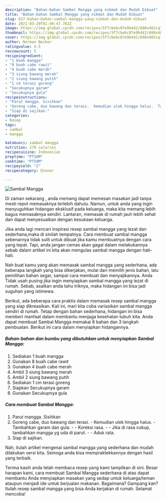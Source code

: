 ```yaml
---
description: "Bahan-bahan Sambal Mangga yang nikmat dan Mudah Dibuat"
title: "Bahan-bahan Sambal Mangga yang nikmat dan Mudah Dibuat"
slug: 627-bahan-bahan-sambal-mangga-yang-nikmat-dan-mudah-dibuat
date: 2021-03-29T01:49:47.762Z
image: https://img-global.cpcdn.com/recipes/5f7cbebc87e9b442/680x482cq70/sambal-mangga-foto-resep-utama.jpg
thumbnail: https://img-global.cpcdn.com/recipes/5f7cbebc87e9b442/680x482cq70/sambal-mangga-foto-resep-utama.jpg
cover: https://img-global.cpcdn.com/recipes/5f7cbebc87e9b442/680x482cq70/sambal-mangga-foto-resep-utama.jpg
author: Norman Becker
ratingvalue: 4.5
reviewcount: 5
recipeingredient:
- "1 buah mangga"
- "8 buah cabe rawit"
- "4 buah cabe merah"
- "3 siung bawang merah"
- "2 siung bawang putih"
- "1 cm terasi goreng"
- "Secukupnya garam"
- "Secukupnya gula"
recipeinstructions:
- "Parut mangga. Sisihkan"
- "Goreng cabe, duo bawang dan terasi.  Kemudian ulek hingga halus.  Tambahkan garam dan gula.   Koreksi rasa.   Jika di rasa cukup, tambahkan mangga yg uda di parut.  Aduk rata."
- "Siap di sajikan."
categories:
- Resep
tags:
- sambal
- mangga

katakunci: sambal mangga 
nutrition: 270 calories
recipecuisine: Indonesian
preptime: "PT10M"
cooktime: "PT58M"
recipeyield: "2"
recipecategory: Dinner

---
```



![Sambal Mangga](https://img-global.cpcdn.com/recipes/5f7cbebc87e9b442/680x482cq70/sambal-mangga-foto-resep-utama.jpg)

Di zaman  sekarang , anda memang dapat memesan masakan jadi tanpa mesti repot memasaknya terlebih dahulu. Namun, untuk anda yang ingin menyuguhkan hidangan eksklusif pada keluarga, maka kita memang lebih bagus memasaknya sendiri. Lantaran, memasak di rumah jauh lebih sehat dan dapat menyesuaikan dengan kesukaan keluarga.

Jika anda lagi mencari inspirasi resep sambal mangga yang lezat dan sederhana,maka di sinilah tempatnya. Cara membuat sambal mangga  sebenarnya tidak sulit untuk dibuat jika kamu membuatnya dengan cara yang tepat. Tapi, anda jangan cemas akan gagal dalam melakukannya 
sebab dalam artikel ini kita akan mengulas sambal mangga dengan hati-hati.  



Nah buat kamu yang akan memasak sambal mangga yang sederhana, ada beberapa langkah yang bisa dikerjakan, mulai dari memilih jenis bahan, lalu pemilihan bahan segar, sampai cara membuat dan menyajikannya. Anda Tidak usah pusing jika ingin menyiapkan sambal mangga yang lezat di rumah. Sebab, asalkan anda  tahu triknya, maka hidangan ini bisa jadi suguhan yang istimewa.

Berikut, ada beberapa cara praktis  dalam memasak resep sambal mangga yang siap dikreasikan. Kali ini, mari kita coba variasikan sambal mangga sendiri di rumah. Tetap dengan bahan sederhana, hidangan ini bisa memberi manfaat dalam membantu menjaga kesehatan tubuh kita. Anda dapat membuat Sambal Mangga memakai 8 bahan dan 3 langkah pembuatan. Berikut ini cara dalam menyiapkan hidangannya.

<!--inarticleads1-->

##### Bahan-bahan dan bumbu yang dibutuhkan untuk menyiapkan Sambal Mangga:

1. Sediakan 1 buah mangga
1. Gunakan 8 buah cabe rawit
1. Gunakan 4 buah cabe merah
1. Ambil 3 siung bawang merah
1. Ambil 2 siung bawang putih
1. Sediakan 1 cm terasi goreng
1. Siapkan Secukupnya garam
1. Gunakan Secukupnya gula




<!--inarticleads2-->

##### Cara membuat Sambal Mangga:

1. Parut mangga. Sisihkan
1. Goreng cabe, duo bawang dan terasi.  - Kemudian ulek hingga halus.  - Tambahkan garam dan gula.  -  - Koreksi rasa.  -  - Jika di rasa cukup, tambahkan mangga yg uda di parut. -  - Aduk rata.
1. Siap di sajikan.




Nah, itulah artikel mengenai  sambal mangga  yang sederhana dan mudah dilakukan versi kita. Semoga anda bisa mempraktekkannya dengan hasil yang terbaik. 

Terima kasih anda telah membaca resep yang kami tampilkan di sini. Besar harapan kami, cara membuat  Sambal Mangga sederhana di atas dapat membantu Anda menyiapkan masakan yang sedap untuk keluarga/teman ataupun menjadi ide untuk berjualan makanan. Bagaimana? Gampang kan? Itulah resep sambal mangga yang bisa Anda kerjakan di rumah. Selamat mencoba!

